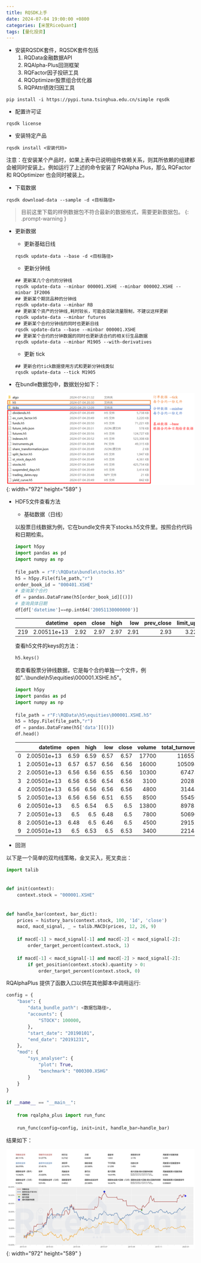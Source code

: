 ```yaml
---
title: RQSDK上手
date: 2024-07-04 19:00:00 +0800
categories: [米筐RiceQuant]
tags: [量化投资]
---
```


- 安装RQSDK套件，RQSDK套件包括
    1. RQData金融数据API
    2. RQAlpha-Plus回测框架
    3. RQFactor因子投研工具
    4. RQOptimizer股票组合优化器
    5. RQPAttr绩效归因工具

```text
pip install -i https://pypi.tuna.tsinghua.edu.cn/simple rqsdk
```

- 配置许可证

```text
rqsdk license
```

- 安装特定产品

```text
rqsdk install <安装代码>
```

注意：在安装某个产品时，如果上表中已说明组件依赖关系，则其所依赖的组建都会被同时安装上。例如运行了上述的命令安装了 RQAlpha Plus，那么 RQFactor 和 RQOptimizer 也会同时被装上。

- 下载数据

```text
rqsdk download-data --sample -d <目标路径>
```

> 目前这里下载的样例数据包不符合最新的数据格式，需要更新数据包。
{: .prompt-warning }

- 更新数据
    - 更新基础日线
    ```text
    rqsdk update-data --base -d <目标路径>
    ```
    - 更新分钟线
    ```text
    ## 更新某几个合约的分钟线
    rqsdk update-data --minbar 000001.XSHE --minbar 000002.XSHE --minbar IF2006
    ## 更新某个期货品种的分钟线
    rqsdk update-data --minbar RB
    ## 更新某个资产的分钟线,耗时较长，可能会突破流量限制，不建议这样更新
    rqsdk update-data --minbar futures
    ## 更新某个合约分钟线的同时也更新日线
    rqsdk update-data --base --minbar 000001.XSHE
    ## 更新某个合约的分钟数据的同时也更新该合约的相关衍生品数据
    rqsdk update-data --minbar M1905 --with-derivatives
    ```
    - 更新 tick
    ```text
    ## 更新合约tick数据使用方式和更新分钟线类似
    rqsdk update-data --tick M1905
    ```

- 在bundle数据包中，数据划分如下：

![Desktop View](/images/ricequant/update_data.png){: width="972" height="589" }

- HDF5文件查看方法
    - 基础数据（日线）

    以股票日线数据为例，它在bundle文件夹下stocks.h5文件里。按照合约代码和日期检索。

    ```python
    import h5py
    import pandas as pd
    import numpy as np

    file_path = r"F:\RQData\bundle\stocks.h5"
    h5 = h5py.File(file_path,"r")
    order_book_id = "000401.XSHE"
    # 查询某个合约
    df = pandas.DataFrame(h5[order_book_id][()])
    # 查询具体日期
    df[df['datetime']==np.int64('20051130000000')]
    ```

    |     |    datetime |   open |   close |   high |   low |   prev_close |   limit_up |   limit_down |   volume |   total_turnover |
    |----:|------------:|-------:|--------:|-------:|------:|-------------:|-----------:|-------------:|---------:|-----------------:|
    | 219 | 2.00511e+13 |   2.92 |    2.97 |   2.97 |  2.91 |         2.93 |       3.22 |         2.64 |   864041 |      2.54985e+06 |

    查看h5文件的keys的方法：

    ```python
    h5.keys()
    ```

    若查看股票分钟线数据，它是每个合约单独一个文件，例如"..\bundle\h5\equities\000001.XSHE.h5"。

    ```python
    import h5py
    import pandas as pd
    import numpy as np

    file_path = r"F:\RQData\h5\equities\000001.XSHE.h5"
    h5 = h5py.File(file_path,"r")
    df = pandas.DataFrame(h5['data'][()])
    df.head()
    ```

    |    |    datetime |   open |   high |   low |   close |   volume |   total_turnover |
    |---:|------------:|-------:|-------:|------:|--------:|---------:|-----------------:|
    |  0 | 2.00501e+13 |   6.59 |   6.59 |  6.57 |    6.57 |    17700 |           116552 |
    |  1 | 2.00501e+13 |   6.57 |   6.57 |  6.56 |    6.56 |    16000 |           105098 |
    |  2 | 2.00501e+13 |   6.56 |   6.56 |  6.55 |    6.56 |    10300 |            67473 |
    |  3 | 2.00501e+13 |   6.56 |   6.56 |  6.54 |    6.56 |     3100 |            20287 |
    |  4 | 2.00501e+13 |   6.56 |   6.56 |  6.56 |    6.56 |     4800 |            31444 |
    |  5 | 2.00501e+13 |   6.56 |   6.56 |  6.51 |    6.55 |     8500 |            55450 |
    |  6 | 2.00501e+13 |   6.5  |   6.54 |  6.5  |    6.5  |    13800 |            89783 |
    |  7 | 2.00501e+13 |   6.5  |   6.5  |  6.48 |    6.5  |     7800 |            50690 |
    |  8 | 2.00501e+13 |   6.48 |   6.5  |  6.46 |    6.5  |     4500 |            29152 |
    |  9 | 2.00501e+13 |   6.5  |   6.53 |  6.5  |    6.53 |     3400 |            22148 |

- 回测

以下是一个简单的双均线策略，金叉买入，死叉卖出：

```python
import talib


def init(context):
    context.stock = "000001.XSHE"


def handle_bar(context, bar_dict):
    prices = history_bars(context.stock, 100, '1d', 'close')
    macd, macd_signal, _ = talib.MACD(prices, 12, 26, 9)

    if macd[-1] > macd_signal[-1] and macd[-2] < macd_signal[-2]:
        order_target_percent(context.stock, 1)

    if macd[-1] < macd_signal[-1] and macd[-2] > macd_signal[-2]:
        if get_position(context.stock).quantity > 0:
            order_target_percent(context.stock, 0)
```

RQAlphaPlus 提供了函数入口以供在其他脚本中调用运行:

```python
config = {
    "base": {
        "data_bundle_path": <数据包路径>,
        "accounts": {
            "STOCK": 100000,
        },
        "start_date": "20190101",
        "end_date": "20191231",
    },
    "mod": {
        "sys_analyser": {
            "plot": True,
            "benchmark": "000300.XSHG"
        }
    }
}

if __name__ == "__main__":

    from rqalpha_plus import run_func

    run_func(config=config, init=init, handle_bar=handle_bar)
```

结果如下：

![Desktop View](/images/ricequant/test_output.png){: width="972" height="589" }



